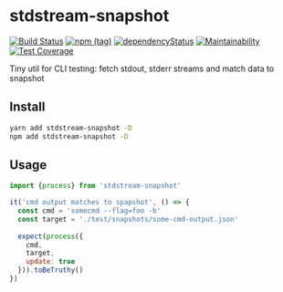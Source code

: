 # stdstream-snapshot
[![Build Status](https://travis-ci.com/qiwi/stdstream-snapshot.svg?branch=master)](https://travis-ci.com/qiwi/stdstream-snapshot)
[![npm (tag)](https://img.shields.io/npm/v/stdstream-snapshot/latest.svg)](https://www.npmjs.com/package/stdstream-snapshot)
[![dependencyStatus](https://img.shields.io/david/qiwi/stdstream-snapshot.svg?maxAge=300)](https://david-dm.org/qiwi/stdstream-snapshot)
[![Maintainability](https://api.codeclimate.com/v1/badges/5770053f57f0656df4ea/maintainability)](https://codeclimate.com/github/qiwi/stdstream-snapshot/maintainability)
[![Test Coverage](https://api.codeclimate.com/v1/badges/5770053f57f0656df4ea/test_coverage)](https://codeclimate.com/github/qiwi/stdstream-snapshot/test_coverage)

Tiny util for CLI testing: fetch stdout, stderr streams and match data to snapshot

## Install
```bash
yarn add stdstream-snapshot -D
npm add stdstream-snapshot -D
```

## Usage
```javascript
import {process} from 'stdstream-snapshot'

it('cmd output matches to spapshot', () => {
  const cmd = 'somecmd --flag=foo -b'
  const target = './test/snapshots/some-cmd-output.json'  
  
  expect(process({
    cmd,
    target,
    update: true
  })).toBeTruthy()
})
```
